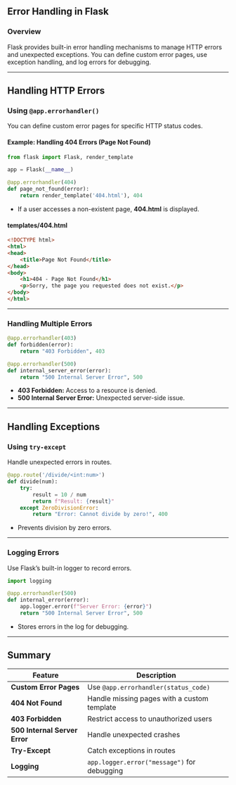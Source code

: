 ## Error Handling in Flask  

### Overview  
Flask provides built-in error handling mechanisms to manage HTTP errors and unexpected exceptions. You can define custom error pages, use exception handling, and log errors for debugging.

---

## Handling HTTP Errors  

### Using `@app.errorhandler()`  
You can define custom error pages for specific HTTP status codes.

#### **Example: Handling 404 Errors (Page Not Found)**
```python
from flask import Flask, render_template

app = Flask(__name__)

@app.errorhandler(404)
def page_not_found(error):
    return render_template('404.html'), 404
```
- If a user accesses a non-existent page, **404.html** is displayed.

#### **templates/404.html**
```html
<!DOCTYPE html>
<html>
<head>
    <title>Page Not Found</title>
</head>
<body>
    <h1>404 - Page Not Found</h1>
    <p>Sorry, the page you requested does not exist.</p>
</body>
</html>
```

---

### Handling Multiple Errors  
```python
@app.errorhandler(403)
def forbidden(error):
    return "403 Forbidden", 403

@app.errorhandler(500)
def internal_server_error(error):
    return "500 Internal Server Error", 500
```
- **403 Forbidden:** Access to a resource is denied.  
- **500 Internal Server Error:** Unexpected server-side issue.

---

## Handling Exceptions  

### Using `try-except`  
Handle unexpected errors in routes.

```python
@app.route('/divide/<int:num>')
def divide(num):
    try:
        result = 10 / num
        return f"Result: {result}"
    except ZeroDivisionError:
        return "Error: Cannot divide by zero!", 400
```
- Prevents division by zero errors.

---

### Logging Errors  
Use Flask’s built-in logger to record errors.

```python
import logging

@app.errorhandler(500)
def internal_error(error):
    app.logger.error(f"Server Error: {error}")
    return "500 Internal Server Error", 500
```
- Stores errors in the log for debugging.

---

## Summary  

| Feature | Description |
|---------|------------|
| **Custom Error Pages** | Use `@app.errorhandler(status_code)` |
| **404 Not Found** | Handle missing pages with a custom template |
| **403 Forbidden** | Restrict access to unauthorized users |
| **500 Internal Server Error** | Handle unexpected crashes |
| **Try-Except** | Catch exceptions in routes |
| **Logging** | `app.logger.error("message")` for debugging |
